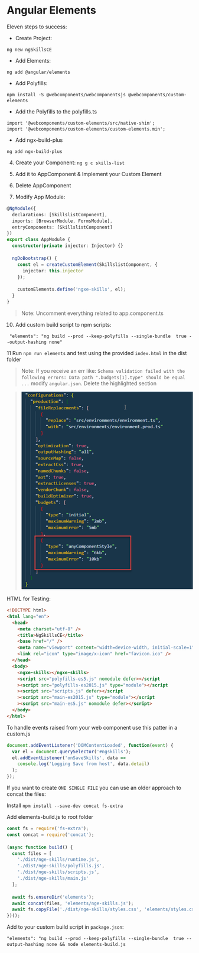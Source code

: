 # Angular Elements

Eleven steps to success:

- Create Project:

```
ng new ngSkillsCE
```

- Add Elements:

```
ng add @angular/elements
```

- Add Polyfills:

```
npm install -S @webcomponents/webcomponentsjs @webcomponents/custom-elements
```

- Add the Polyfills to the polyfills.ts

```
import '@webcomponents/custom-elements/src/native-shim';
import '@webcomponents/custom-elements/custom-elements.min';
```

- Add ngx-build-plus

```
ng add ngx-build-plus
```

4. Create your Component: `ng g c skills-list`

5. Add it to AppComponent & Implement your Custom Element

6. Delete AppComponent

7. Modify App Module:

```typescript
@NgModule({
  declarations: [SkillslistComponent],
  imports: [BrowserModule, FormsModule],
  entryComponents: [SkillslistComponent]
})
export class AppModule {
  constructor(private injector: Injector) {}

  ngDoBootstrap() {
    const el = createCustomElement(SkillslistComponent, {
      injector: this.injector
    });

    customElements.define('ngxe-skills', el);
  }
}
```

> Note: Uncomment everything related to app.component.ts

10. Add custom build script to npm scripts:

```
 "elements": "ng build --prod --keep-polyfills --single-bundle  true --output-hashing none"
```

11 Run `npm run elements` and test using the provided `index.html` in the dist folder

> Note: If you receive an err like:
> `Schema validation failed with the following errors: Data path ".budgets[1].type" should be equal ...` modify `angular.json`. Delete the highlighted section

> ![angular.json](_images/angular-json.png)

HTML for Testing:

```html
<!DOCTYPE html>
<html lang="en">
  <head>
    <meta charset="utf-8" />
    <title>NgSkillsCE</title>
    <base href="/" />
    <meta name="viewport" content="width=device-width, initial-scale=1" />
    <link rel="icon" type="image/x-icon" href="favicon.ico" />
  </head>
  <body>
    <ngxe-skills></ngxe-skills>
    <script src="polyfills-es5.js" nomodule defer></script
    ><script src="polyfills-es2015.js" type="module"></script
    ><script src="scripts.js" defer></script
    ><script src="main-es2015.js" type="module"></script
    ><script src="main-es5.js" nomodule defer></script>
  </body>
</html>
```

To handle events raised from your web component use this patter in a custom.js

```javascript
document.addEventListener('DOMContentLoaded', function(event) {
  var el = document.querySelector('#ngskills');
  el.addEventListener('onSaveSkills', data =>
    console.log('Logging Save from host', data.detail)
  );
});
```

If you want to create `ONE SINGLE FILE` you can use an older approach to concat the files:

Install `npm install --save-dev concat fs-extra`

Add elements-build.js to root folder

```javascript
const fs = require('fs-extra');
const concat = require('concat');

(async function build() {
  const files = [
    './dist/nge-skills/runtime.js',
    './dist/nge-skills/polyfills.js',
    './dist/nge-skills/scripts.js',
    './dist/nge-skills/main.js'
  ];

  await fs.ensureDir('elements');
  await concat(files, 'elements/nge-skills.js');
  await fs.copyFile('./dist/nge-skills/styles.css', 'elements/styles.css');
})();
```

Add to your custom build script in `package.json`:

```
"elements": "ng build --prod --keep-polyfills --single-bundle  true --output-hashing none && node elements-build.js
```
